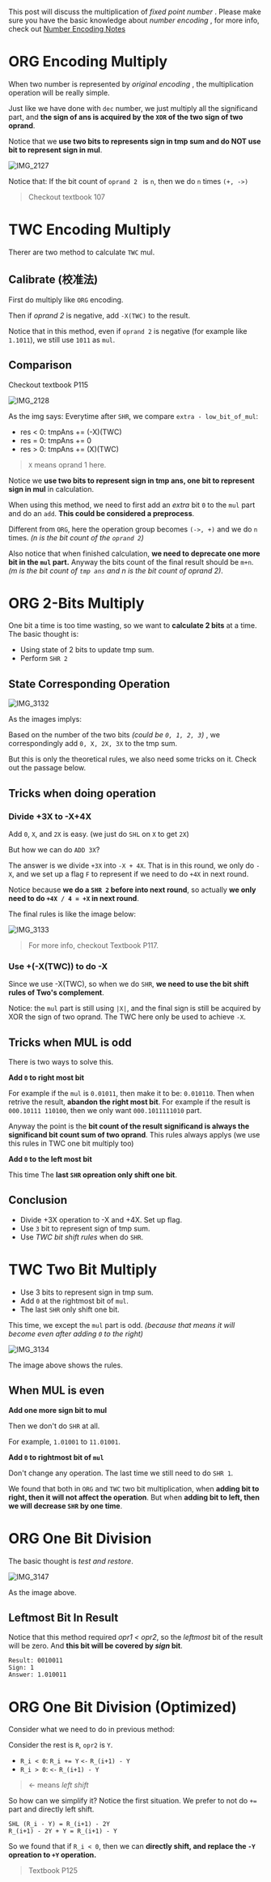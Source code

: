 This post will discuss the multiplication of _fixed point number_ . Please make sure you have the basic knowledge about _number encoding_ , for more info, check out [Number Encoding Notes](./number_encoding.md)

# ORG Encoding Multiply

When two number is represented by _original encoding_ , the multiplication operation will be really simple.

Just like we have done with `dec` number, we just multiply all the significand part, and **the sign of ans is acquired by the `XOR` of the two sign of two oprand**.

Notice that we __use two bits to represents sign in tmp sum and do NOT use bit to represent sign in mul__.

![IMG_2127](https://github.com/Oya-Learning-Notes/ASM-Learning-Note/assets/61616918/bd816a24-a7da-4f1c-b636-1d669050c104)

Notice that: If the bit count of `oprand 2 ` is `n`, then we do `n` times `(+, ->)`

> Checkout textbook 107

# TWC Encoding Multiply

Therer are two method to calculate `TWC` mul.

## Calibrate (校准法)

First do multiply like `ORG` encoding.

Then if _oprand 2_ is negative, add `-X(TWC)` to the result.

Notice that in this method, even if `oprand 2` is negative (for example like `1.1011`), we still use `1011` as `mul`.

## Comparison

Checkout textbook P115

![IMG_2128](https://github.com/Oya-Learning-Notes/ASM-Learning-Note/assets/61616918/f3c86057-f9e2-4c0c-9947-5ca220178012)

As the img says: Everytime after `SHR`, we compare `extra - low_bit_of_mul`:

- res < 0: tmpAns += (-X)(TWC)
- res = 0: tmpAns += 0
- res > 0: tmpAns += (X)(TWC)

> `X` means oprand 1 here.

Notice we __use two bits to represent sign in tmp ans, one bit to represent sign in mul__ in calculation.

When using this method, we need to first add an _extra_ bit `0` to the `mul` part and do an `add`. **This could be considered a preprocess**.

Different from `ORG`, here the operation group becomes `(->, +)` and we do `n` times. _(n is the bit count of the `oprand 2`)_

Also notice that when finished calculation, **we need to deprecate one more bit in the `mul` part.** Anyway the bits count of the final result should be `m+n`. _(m is the bit count of `tmp ans` and n is the bit count of oprand 2)_.


# ORG 2-Bits Multiply

One bit a time is too time wasting, so we want to __calculate 2 bits__ at a time. The basic thought is:

- Using state of 2 bits to update tmp sum.
- Perform `SHR 2`

## State Corresponding Operation

![IMG_3132](https://github.com/Oya-Learning-Notes/ASM-Learning-Note/assets/61616918/8a650903-708b-4bc1-acaf-65da19d7a6c2)

As the images implys:

Based on the number of the two bits _(could be `0, 1, 2, 3`)_ , we correspondingly add `0, X, 2X, 3X` to the tmp sum.

But this is only the theoretical rules, we also need some tricks on it. Check out the passage below.

## Tricks when doing operation

### Divide +3X to -X+4X

Add `0`, `X`, and `2X` is easy. (we just do `SHL` on `X` to get `2X`)

But how we can do `ADD 3X`?

The answer is we divide `+3X` into `-X + 4X`. That is in this round, we only do `-X`, and we set up a flag `F` to represent if we need to do `+4X` in next round.

Notice because __we do a `SHR 2` before into next round__, so actually __we only need to do `+4X / 4 = +X` in next round__.

The final rules is like the image below:

![IMG_3133](https://github.com/Oya-Learning-Notes/ASM-Learning-Note/assets/61616918/21e1c6f2-fc39-4a3f-ad87-a9673b9e5020)

> For more info, checkout Textbook P117.

### Use +(-X(TWC)) to do -X

Since we use -X(TWC), so when we do `SHR`, __we need to use the bit shift rules of Two's complement__. 

Notice: the `mul` part is still using `|X|`, and the final sign is still be acquired by XOR the sign of two oprand. The TWC here only be used to achieve `-X`.

## Tricks when MUL is odd

There is two ways to solve this.

__Add `0` to right most bit__

For example if the `mul` is `0.01011`, then make it to be: `0.010110`. Then when retrive the result, __abandon the right most bit__. For example if the result is `000.10111 110100`, then we only want `000.1011111010` part.

Anyway the point is the __bit count of the result significand is always the significand bit count sum of two oprand__. This rules always applys (we use this rules in TWC one bit multiply too)

__Add `0` to the left most bit__

This time The __last `SHR` opreation only shift one bit__.

## Conclusion

- Divide +3X operation to -X and +4X. Set up flag.
- Use `3` bit to represent sign of tmp sum.
- Use _TWC bit shift rules_ when do `SHR`.

# TWC Two Bit Multiply

- Use 3 bits to represent sign in tmp sum.
- Add `0` at the rightmost bit of `mul`.
- The last `SHR` only shift one bit.

This time, we except the `mul` part is odd. _(because that means it will become even after adding `0` to the right)_

![IMG_3134](https://github.com/Oya-Learning-Notes/ASM-Learning-Note/assets/61616918/d47541c0-33e4-47e1-8434-1425e6645e91)

The image above shows the rules.

## When MUL is even

__Add one more sign bit to mul__

Then we don't do `SHR` at all.

For example, `1.01001` to `11.01001`.

__Add `0` to rightmost bit of `mul`__

Don't change any operation. The last time we still need to do `SHR 1`.

We found that both in `ORG` and `TWC` two bit multiplication, when __adding bit to right, then it will not affect the operation__. But when __adding bit to left, then we will decrease `SHR` by one time__.

# ORG One Bit Division

The basic thought is _test and restore_.

![IMG_3147](https://github.com/Oya-Learning-Notes/ASM-Learning-Note/assets/61616918/b8e3ba10-08c3-43a8-8f62-bb9dbad2f42e)

As the image above.

## Leftmost Bit In Result

Notice that this method required _opr1 < opr2_, so the _leftmost_ bit of the result will be zero. And __this bit will be covered by _sign_ bit__.

```
Result: 0010011
Sign: 1
Answer: 1.010011
```

# ORG One Bit Division (Optimized)

Consider what we need to do in previous method:

Consider the rest is `R`, `opr2` is `Y`.

- `R_i < 0`: `R_i += Y` `<-` `R_(i+1) - Y`
- `R_i > 0`: `<-` `R_(i+1) - Y`

> <- means _left shift_

So how can we simplify it? Notice the first situation. We prefer to not do `+=` part and directly left shift.

```
SHL (R_i - Y) = R_(i+1) - 2Y
R_(i+1) - 2Y + Y = R_(i+1) - Y
```

So we found that if `R_i < 0`, then we can __directly shift, and replace the `-Y` opreation to `+Y` operation.__

> Textbook P125